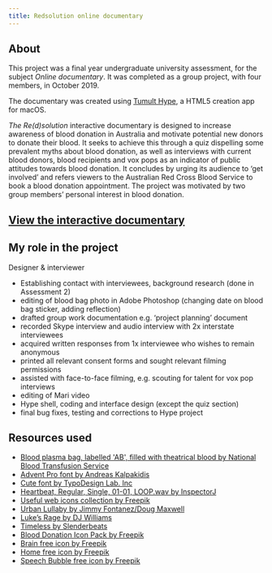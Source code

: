 ```yaml
---
title: Redsolution online documentary
---
```


## About

This project was a final year undergraduate university assessment, for the subject _Online documentary_. It was completed as a group project, with four members, in October 2019.

The documentary was created using [Tumult Hype](https://tumult.com/hype/), a HTML5 creation app for macOS.

_The Re(d)solution_ interactive documentary is designed to increase awareness of blood donation in Australia and motivate potential new donors to donate their blood. It seeks to achieve this through a quiz dispelling some prevalent myths about blood donation, as well as interviews with current blood donors, blood recipients and vox pops as an indicator of public attitudes towards blood donation. It concludes by urging its audience to ‘get involved’ and refers viewers to the Australian Red Cross Blood Service to book a blood donation appointment. The project was motivated by two group members’ personal interest in blood donation.

## [View the interactive documentary](Redsolution-export.html)

## My role in the project

Designer & interviewer
* Establishing contact with interviewees, background research (done in Assessment 2)
* editing of blood bag photo in Adobe Photoshop (changing date on blood bag sticker, adding reflection)
* drafted group work documentation e.g. ‘project planning’ document
* recorded Skype interview and audio interview with 2x interstate interviewees
* acquired written responses from 1x interviewee who wishes to remain anonymous
* printed all relevant consent forms and sought relevant filming permissions
* assisted with face-to-face filming, e.g. scouting for talent for vox pop interviews
* editing of Mari video
* Hype shell, coding and interface design (except the quiz section)
* final bug fixes, testing and corrections to Hype project

## Resources used
* [Blood plasma bag, labelled 'AB', filled with theatrical blood by National Blood Transfusion Service](https://collection.sciencemuseumgroup.org.uk/objects/co525902)
* [Advent Pro font by Andreas Kalpakidis](https://fonts.google.com/specimen/Advent+Pro)
* [Cute font by TypoDesign Lab. Inc](https://fonts.google.com/specimen/Cute+Font)
* [Heartbeat, Regular, Single, 01-01, LOOP.wav by InspectorJ](https://freesound.org/people/InspectorJ/sounds/485076)
* [Useful web icons collection by Freepik](https://www.freepik.com/free-vector/useful-web-icons-collection_573292.htm#page=1&query=sound%20icon&position=0)
* [Urban Lullaby by Jimmy Fontanez/Doug Maxwell](https://www.youtube.com/audiolibrary)
* [Luke’s Rage by DJ Williams](https://www.youtube.com/audiolibrary)
* [Timeless by Slenderbeats](https://www.youtube.com/audiolibrary)
* [Blood Donation Icon Pack by Freepik](https://www.flaticon.com/packs/blood-donation-13)
* [Brain free icon by Freepik](https://www.flaticon.com/free-icon/brain_932377)
* [Home free icon by Freepik](https://www.flaticon.com/free-icon/home_263115)
* [Speech Bubble free icon by Freepik](https://www.flaticon.com/free-icon/speech-bubble_1078011)
